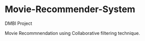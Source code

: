 # Movie-Recommender-System
DMBI Project

Movie Recommnendation using Collaborative filtering technique.
